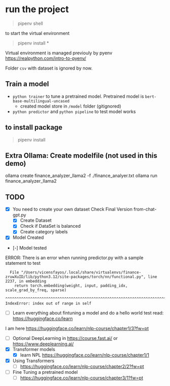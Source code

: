 # run the project

> pipenv shell

to start the virtual environment

> pipenv install *

Virtual environment is managed previouly by pyenv https://realpython.com/intro-to-pyenv/

Folder `csv` with dataset is ignored by now.

## Train a model

* `python trainer` to tune a pretrained model. Pretrained model is `bert-base-multilingual-uncased`
  * created model store in `/model` folder (gitignored)
* `python predictor`  and `python pipeline` to test model works
  
## to install package

> pipenv install <whatever>

## Extra Ollama: Create modelfile (not used in this demo)

ollama create finance_analyzer_llama2 -f ./finance_analyer.txt
ollama run finance_analyzer_llama2


## TODO

- [x] You need to create your own dataset Check Final Version from-chat-gpt.py
  - [x] Create Dataset
  - [x] Check if DataSet is balanced
  - [x] Create category labels
- [x] Model Created
- [-] Model tested

ERROR: There is an error when running predictor.py with a sample statement to test

```
  File "/Users/vicensfayos/.local/share/virtualenvs/finance-zruwXuID/lib/python3.12/site-packages/torch/nn/functional.py", line 2237, in embedding
    return torch.embedding(weight, input, padding_idx, scale_grad_by_freq, sparse)
           ^^^^^^^^^^^^^^^^^^^^^^^^^^^^^^^^^^^^^^^^^^^^^^^^^^^^^^^^^^^^^^^^^^^^^^^
IndexError: index out of range in self
```

-[ ] Learn everything about fintuning a model and do a hello world test read: https://huggingface.co/learn

I am here https://huggingface.co/learn/nlp-course/chapter1/3?fw=pt

- [ ] Optional DeepLearning in https://course.fast.ai/ or https://www.deeplearning.ai/
- [x] Transformer models
  - [x] learn NPL https://huggingface.co/learn/nlp-course/chapter1/1
- [x] Using Transformers
  - [ ] https://huggingface.co/learn/nlp-course/chapter2/2?fw=pt
- [ ] Fine Tuning a pretrained model
  - [ ] https://huggingface.co/learn/nlp-course/chapter3/1?fw=pt